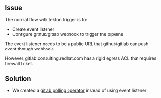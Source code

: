 ## Issue

The normal flow with tekton trigger is to:

* Create event listener
* Configure github/gitlab webhook to trigger the pipeline

The event listener needs to be a public URL that github/gitlab can push event through webhook. 

However, gitlab.consulting.redhat.com has a rigid egress ACL that requires firewall ticket.

## Solution

* We created a [gitlab polling operator](https://gitlab.consulting.redhat.com/mobb/tekton-polling-operator) instead of using event listener
